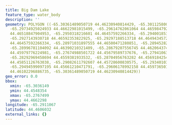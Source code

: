 ```yaml
---
title: Big Dam Lake
feature_type: water_body
description: ''
geometry: POLYGON ((-65.30361489050719 44.46230940814429, -65.30112580054167 44.46488220166022,
  -65.29734925024933 44.46622981015499, -65.29614762061064 44.46598479274283, -65.29683426611858
  44.46518847904953, -65.2950318216601 44.46457592266334, -65.29400185339864 44.46610730157778,
  -65.2927143930718 44.46592353822925, -65.29297188513718 44.46494345726651, -65.29091194861424
  44.46457592266334, -65.28971031897555 44.46500471280851, -65.28945282691019 44.46482094598901,
  -65.28996781104092 44.46390210321409, -65.28679207556745 44.46206437427717, -65.28310135596416
  44.45979776224981, -65.27674988501722 44.45679589737676, -65.27941063635997 44.45483541252493,
  -65.28292969458694 44.4559381933532, -65.28704956763282 44.45691842549483, -65.28971031897555
  44.45851126763038, -65.29082611792607 44.45728600830575, -65.29340103857976 44.4563057823347,
  -65.29494599097195 44.45661210471791, -65.29606178992158 44.45973650124424, -65.30018166296837
  44.46102296886735, -65.30361489050719 44.46230940814429))
geo_error: 0.0
bbox:
  xmin: -65.3036149
  ymin: 44.4548354
  xmax: -65.2767499
  ymax: 44.4662298
longitude: -65.2911067
latitude: 44.4606032
external_links: {}
---
```

